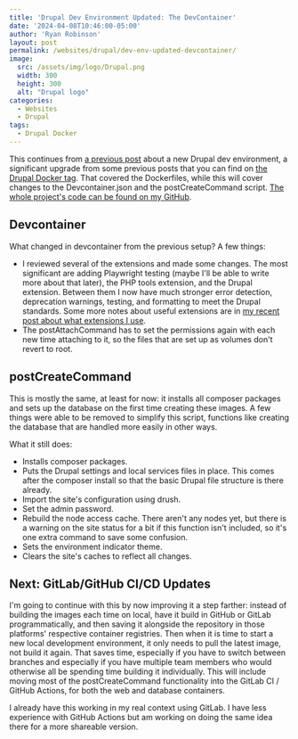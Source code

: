 ```yaml
---
title: 'Drupal Dev Environment Updated: The DevContainer'
date: '2024-04-08T10:46:00-05:00'
author: 'Ryan Robinson'
layout: post
permalink: /websites/drupal/dev-env-updated-devcontainer/
image: 
  src: /assets/img/logo/Drupal.png
  width: 300
  height: 300
  alt: "Drupal logo"
categories:
  - Websites
  - Drupal
tags:
  - Drupal Docker
---
```


This continues from [a previous post](/websites/drupal/dev-env-updated/) about a new Drupal dev environment, a significant upgrade from some previous posts that you can find on [the Drupal Docker tag](/tags/drupal-docker/). That covered the Dockerfiles, while this will cover changes to the Devcontainer.json and the postCreateCommand script. [The whole project's code can be found on my GitHub](https://github.com/ryan-l-robinson/Drupal-Devcontainer).

## Devcontainer

What changed in devcontainer from the previous setup? A few things:

- I reviewed several of the extensions and made some changes. The most significant are adding Playwright testing (maybe I'll be able to write more about that later), the PHP tools extension, and the Drupal extension. Between them I now have much stronger error detection, deprecation warnings, testing, and formatting to meet the Drupal standards. Some more notes about useful extensions are in [my recent post about what extensions I use](/websites/vs-code/extensions-2024/).
- The postAttachCommand has to set the permissions again with each new time attaching to it, so the files that are set up as volumes don't revert to root.

## postCreateCommand

This is mostly the same, at least for now: it installs all composer packages and sets up the database on the first time creating these images. A few things were able to be removed to simplify this script, functions like creating the database that are handled more easily in other ways. 

What it still does:

- Installs composer packages.
- Puts the Drupal settings and local services files in place. This comes after the composer install so that the basic Drupal file structure is there already.
- Import the site's configuration using drush.
- Set the admin password.
- Rebuild the node access cache. There aren't any nodes yet, but there is a warning on the site status for a bit if this function isn't included, so it's one extra command to save some confusion.
- Sets the environment indicator theme.
- Clears the site's caches to reflect all changes.

## Next: GitLab/GitHub CI/CD Updates

I'm going to continue with this by now improving it a step farther: instead of building the images each time on local, have it build in GitHub or GitLab programmatically, and then saving it alongside the repository in those platforms' respective container registries. Then when it is time to start a new local development environment, it only needs to pull the latest image, not build it again. That saves time, especially if you have to switch between branches and especially if you have multiple team members who would otherwise all be spending time building it individually. This will include moving most of the postCreateCommand functionality into the GitLab CI / GitHub Actions, for both the web and database containers.

I already have this working in my real context using GitLab. I have less experience with GitHub Actions but am working on doing the same idea there for a more shareable version.
